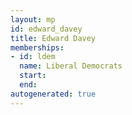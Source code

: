 ```yaml
---
layout: mp
id: edward_davey
title: Edward Davey
memberships:
- id: ldem
  name: Liberal Democrats
  start: 
  end: 
autogenerated: true
---
```

